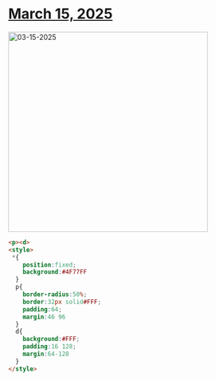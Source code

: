 # [March 15, 2025](https://cssbattle.dev/play/r3VAqE9bFgqKDzqcdl5K)

<img src="https://firebasestorage.googleapis.com/v0/b/cssbattleapp.appspot.com/o/user%2Fe6YbeBahWNPT7VpE2rE2p85byxa2%2Ftargets%2Ftarget_WjhWWqJ@2x.png?alt=media" width="400" alt="03-15-2025" />

```html
<p><d>
<style>
 *{
    position:fixed;
    background:#4F77FF
  }
  p{
    border-radius:50%;
    border:32px solid#FFF;
    padding:64;
    margin:46 96
  }
  d{
    background:#FFF;
    padding:16 128;
    margin:64-128
  }
</style>
```

